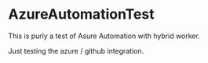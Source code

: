 # AzureAutomationTest

This is purly a test of Asure Automation with hybrid worker. 

Just testing the azure / github integration. 
